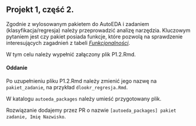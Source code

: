 ## Projekt 1, część 2.

Zgodnie z wylosowanym pakietem do AutoEDA i zadaniem (klasyfikacja/regresja) należy przeprowadzić analizę narzędzia. Kluczowym pytaniem jest czy pakiet posiada funkcje, 
które pozwolą na sprawdzenie interesujących zagadnień z tabeli [*Funkcjonalności*](https://github.com/MI2-Education/2023L-AdvancedR/tree/main/projects/projects1#funkcjonalno%C5%9Bci).

W tym celu należy wypełnić załączony plik P1.2.Rmd.

#### Oddanie 

Po uzupełnieniu pliku P1.2.Rmd należy zmienić jego nazwę na `pakiet_zadanie`, na przykład `dlookr_regresja.Rmd`.

W katalogu `autoeda_packages` należy umieść przygotowany plik. 

Rozwiązanie dodajemy przez PR o nazwie `[autoeda_packages] pakiet zadanie, Imię Nazwisko`.
